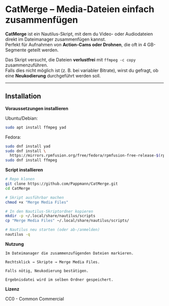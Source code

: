 # CatMerge – Media-Dateien einfach zusammenfügen

**CatMerge** ist ein Nautilus-Skript, mit dem du Video- oder Audiodateien direkt im Dateimanager zusammenfügen kannst.  
Perfekt für Aufnahmen von **Action-Cams oder Drohnen**, die oft in 4 GB-Segmente geteilt werden.

Das Skript versucht, die Dateien **verlustfrei** mit `ffmpeg -c copy` zusammenzuführen.  
Falls dies nicht möglich ist (z. B. bei variabler Bitrate), wirst du gefragt, ob eine **Neukodierung** durchgeführt werden soll.

---

## Installation
**Voraussetzungen installieren**

Ubuntu/Debian:
```bash
sudo apt install ffmpeg yad
```
Fedora:
```bash
sudo dnf install yad
sudo dnf install \
  https://mirrors.rpmfusion.org/free/fedora/rpmfusion-free-release-$(rpm -E %fedora).noarch.rpm
sudo dnf install ffmpeg
```

**Script installieren**
```bash
# Repo klonen
git clone https://github.com/Pappmann/CatMerge.git
cd CatMerge

# Skript ausführbar machen
chmod +x "Merge Media Files"

# In den Nautilus-Skriptordner kopieren
mkdir -p ~/.local/share/nautilus/scripts
cp "Merge Media Files" ~/.local/share/nautilus/scripts/

# Nautilus neu starten (oder ab-/anmelden)
nautilus -q

```
**Nutzung**

    Im Dateimanager die zusammenzufügenden Dateien markieren.

    Rechtsklick → Skripte → Merge Media Files.

    Falls nötig, Neukodierung bestätigen.

    Ergebnisdatei wird im selben Ordner gespeichert.

**Lizenz**

CC0 - Common Commercial
